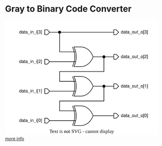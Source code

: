 # Gray to Binary Code Converter
<img src=../diagrams/gray_to_bin.svg> <br>
[more info](https://www.geeksforgeeks.org/code-converters-binary-to-from-gray-code/)

